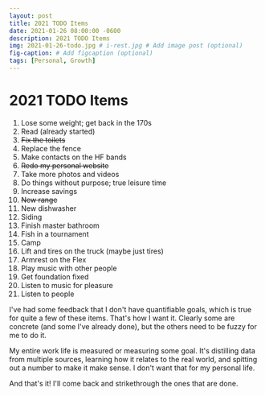 ```yaml
---
layout: post
title: 2021 TODO Items
date: 2021-01-26 08:00:00 -0600
description: 2021 TODO Items
img: 2021-01-26-todo.jpg # i-rest.jpg # Add image post (optional)
fig-caption: # Add figcaption (optional)
tags: [Personal, Growth]
---
```

# 2021 TODO Items

1. Lose some weight; get back in the 170s
1. Read (already started)
1. ~~Fix the toilets~~
1. Replace the fence
1. Make contacts on the HF bands
1. ~~Redo my personal website~~
1. Take more photos and videos
1. Do things without purpose; true leisure time
1. Increase savings
1. ~~New range~~
1. New dishwasher
1. Siding
1. Finish master bathroom
1. Fish in a tournament
1. Camp
1. Lift and tires on the truck (maybe just tires)
1. Armrest on the Flex
1. Play music with other people
1. Get foundation fixed
1. Listen to music for pleasure
1. Listen to people

I've had some feedback that I don't have quantifiable goals, which is true for quite a few of these items. That's how I want it. Clearly some are concrete (and some I've already done), but the others need to be fuzzy for me to do it.

My entire work life is measured or measuring some goal. It's distilling data from multiple sources, learning how it relates to the real world, and spitting out a number to make it make sense. I don't want that for my personal life.

And that's it! I'll come back and strikethrough the ones that are done. 